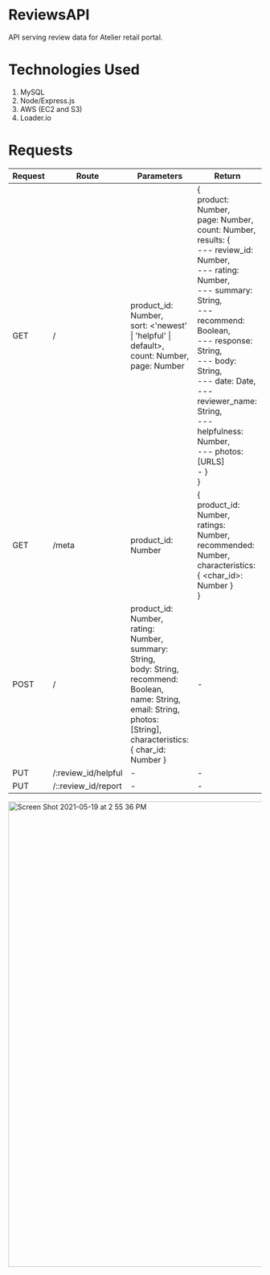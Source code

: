 
# ReviewsAPI
API serving review data for Atelier retail portal.

# Technologies Used
1. MySQL
2. Node/Express.js
3. AWS (EC2 and S3)
4. Loader.io

# Requests

| Request  | Route | Parameters | Return |
| ------------- | ------------- | ------------- | ------------- |
| GET | / | product_id: Number,<br>sort: <'newest' \| 'helpful' \| default>,<br>count: Number,<br>page: Number | {<br>product: Number,<br>page: Number,<br>count: Number,<br>results: {<br>--- review_id: Number,<br>--- rating: Number,<br>--- summary: String,<br>--- recommend: Boolean,<br>--- response: String,<br>--- body: String,<br>--- date: Date,<br>--- reviewer_name: String,<br>--- helpfulness: Number,<br>--- photos: [URLS]<br> -  }<br>} |
| GET | /meta | product_id: Number | {<br>product_id: Number,<br>ratings: Number,<br>recommended: Number,<br>characteristics: { <char_id>: Number }<br>} |
| POST | / | product_id: Number,<br>rating: Number,<br>summary: String,<br>body: String,<br>recommend: Boolean,<br>name: String,<br>email: String,<br>photos: [String],<br>characteristics: { char_id: Number } | - |
| PUT | /:review_id/helpful | - | - |
| PUT | /::review_id/report | - | - |


<img width="924" alt="Screen Shot 2021-05-19 at 2 55 36 PM" src="https://user-images.githubusercontent.com/13191334/118889681-4e2a0c00-b8b2-11eb-945e-e6535d6325c6.png">

